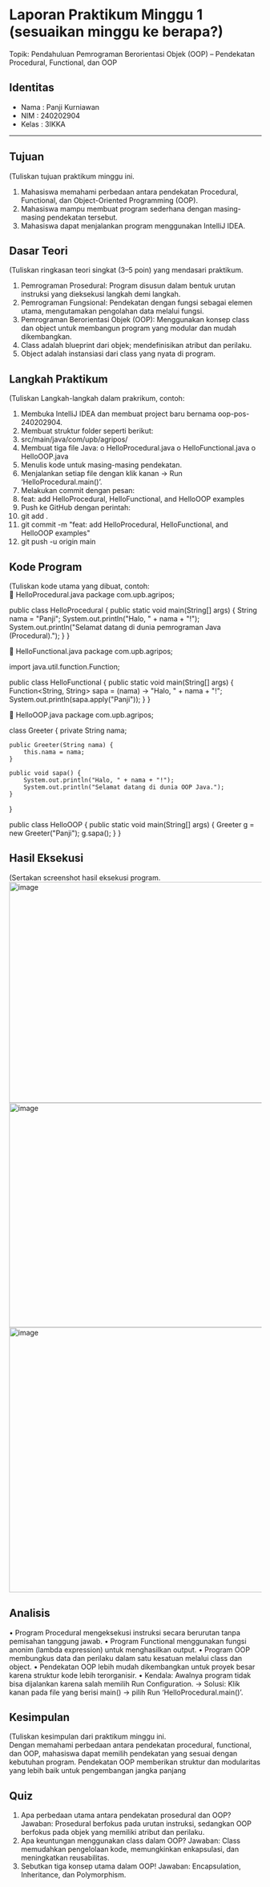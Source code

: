 # Laporan Praktikum Minggu 1 (sesuaikan minggu ke berapa?)
Topik: Pendahuluan Pemrograman Berorientasi Objek (OOP) – Pendekatan Procedural, Functional, dan OOP

## Identitas
- Nama  : Panji Kurniawan
- NIM   : 240202904
- Kelas : 3IKKA

---

## Tujuan
(Tuliskan tujuan praktikum minggu ini.  
1.	Mahasiswa memahami perbedaan antara pendekatan Procedural, Functional, dan Object-Oriented Programming (OOP).
2.	Mahasiswa mampu membuat program sederhana dengan masing-masing pendekatan tersebut.
3.	Mahasiswa dapat menjalankan program menggunakan IntelliJ IDEA.


## Dasar Teori
(Tuliskan ringkasan teori singkat (3–5 poin) yang mendasari praktikum.   
1.	Pemrograman Prosedural: Program disusun dalam bentuk urutan instruksi yang dieksekusi langkah demi langkah.
2.	Pemrograman Fungsional: Pendekatan dengan fungsi sebagai elemen utama, mengutamakan pengolahan data melalui fungsi.
3.	Pemrograman Berorientasi Objek (OOP): Menggunakan konsep class dan object untuk membangun program yang modular dan mudah dikembangkan.
4.	Class adalah blueprint dari objek; mendefinisikan atribut dan perilaku.
5.	Object adalah instansiasi dari class yang nyata di program.


## Langkah Praktikum
(Tuliskan Langkah-langkah dalam prakrikum, contoh:
1.	Membuka IntelliJ IDEA dan membuat project baru bernama oop-pos-240202904.
2.	Membuat struktur folder seperti berikut:
3.	src/main/java/com/upb/agripos/
4.	Membuat tiga file Java:
o	HelloProcedural.java
o	HelloFunctional.java
o	HelloOOP.java
5.	Menulis kode untuk masing-masing pendekatan.
6.	Menjalankan setiap file dengan klik kanan → Run ‘HelloProcedural.main()’.
7.	Melakukan commit dengan pesan:
8.	feat: add HelloProcedural, HelloFunctional, and HelloOOP examples
9.	Push ke GitHub dengan perintah:
10.	git add .
11.	git commit -m "feat: add HelloProcedural, HelloFunctional, and HelloOOP examples"
12.	git push -u origin main


## Kode Program
(Tuliskan kode utama yang dibuat, contoh:  
🔹 HelloProcedural.java
package com.upb.agripos;

public class HelloProcedural {
    public static void main(String[] args) {
        String nama = "Panji";
        System.out.println("Halo, " + nama + "!");
        System.out.println("Selamat datang di dunia pemrograman Java (Procedural).");
    }
}

🔹 HelloFunctional.java
package com.upb.agripos;

import java.util.function.Function;

public class HelloFunctional {
    public static void main(String[] args) {
        Function<String, String> sapa = (nama) -> "Halo, " + nama + "!";
        System.out.println(sapa.apply("Panji"));
    }
}

🔹 HelloOOP.java
package com.upb.agripos;

class Greeter {
    private String nama;

    public Greeter(String nama) {
        this.nama = nama;
    }

    public void sapa() {
        System.out.println("Halo, " + nama + "!");
        System.out.println("Selamat datang di dunia OOP Java.");
    }
}

public class HelloOOP {
    public static void main(String[] args) {
        Greeter g = new Greeter("Panji");
        g.sapa();
    }
}


## Hasil Eksekusi
(Sertakan screenshot hasil eksekusi program.  
<img width="747" height="441" alt="image" src="https://github.com/user-attachments/assets/8929d2f8-13e3-45af-9e54-1dce503c812e" />
<img width="798" height="448" alt="image" src="https://github.com/user-attachments/assets/11774cb2-5bc7-43ec-a57a-04ddfa25c173" />
<img width="940" height="529" alt="image" src="https://github.com/user-attachments/assets/1c5eb71c-6f1e-4e8e-abcd-cdc22060429f" />

## Analisis
•	Program Procedural mengeksekusi instruksi secara berurutan tanpa pemisahan tanggung jawab.
•	Program Functional menggunakan fungsi anonim (lambda expression) untuk menghasilkan output.
•	Program OOP membungkus data dan perilaku dalam satu kesatuan melalui class dan object.
•	Pendekatan OOP lebih mudah dikembangkan untuk proyek besar karena struktur kode lebih terorganisir.
•	Kendala: Awalnya program tidak bisa dijalankan karena salah memilih Run Configuration.
→ Solusi: Klik kanan pada file yang berisi main() → pilih Run ‘HelloProcedural.main()’.


## Kesimpulan
(Tuliskan kesimpulan dari praktikum minggu ini.  
Dengan memahami perbedaan antara pendekatan procedural, functional, dan OOP, mahasiswa dapat memilih pendekatan yang sesuai dengan kebutuhan program.
Pendekatan OOP memberikan struktur dan modularitas yang lebih baik untuk pengembangan jangka panjang


## Quiz
1.	Apa perbedaan utama antara pendekatan prosedural dan OOP?
Jawaban: Prosedural berfokus pada urutan instruksi, sedangkan OOP berfokus pada objek yang memiliki atribut dan perilaku.
2.	Apa keuntungan menggunakan class dalam OOP?
Jawaban: Class memudahkan pengelolaan kode, memungkinkan enkapsulasi, dan meningkatkan reusabilitas.
3.	Sebutkan tiga konsep utama dalam OOP!
Jawaban: Encapsulation, Inheritance, dan Polymorphism.

